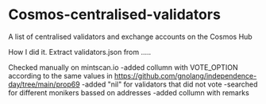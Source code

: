 # Cosmos-centralised-validators
A list of centralised validators and exchange accounts on the Cosmos Hub


How I did it.
Extract validators.json from .....

Checked manually on mintscan.io
-added collumn with VOTE_OPTION according to the same values in https://github.com/gnolang/independence-day/tree/main/prop69
-added "nil" for validators that did not vote
-searched for different monikers bassed on addresses
-added collumn with remarks
